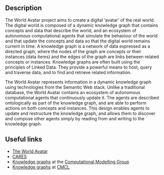 ## Description ##

The World Avatar project aims to create a digital ‘avatar’ of the real world. The digital world is composed of a dynamic knowledge graph that contains concepts and data that describe the world, and an ecosystem of autonomous computational agents that simulate the behaviour of the world and that update the concepts and data so that the digital world remains current in time. A knowledge graph is a network of data expressed as a directed graph, where the nodes of the graph are concepts or their instances (data items) and the edges of the graph are links between related concepts or instances. Knowledge graphs are often built using the principles of Linked Data. They provide a powerful means to host, query and traverse data, and to find and retrieve related information.

The World Avatar represents information in a dynamic knowledge graph using technologies from the Semantic Web stack. Unlike a traditional database, the World Avatar contains an ecosystem of autonomous computational agents that continuously update it. The agents are described ontologically as part of the knowledge graph, and are able to perform actions on both concepts and instances. This design enables agents to update and restructure the knowledge graph, and allows them to discover and compose other agents simply by reading from and writing to the knowledge graph.

## Useful links ##

* [The World Avatar](http://theworldavatar.com/)
* [CARES](https://www.cares.cam.ac.uk/)
* [Knowledge graphs](https://como.ceb.cam.ac.uk/research/cps/) at the [Computational Modelling Group](https://como.ceb.cam.ac.uk/)
* [Knowledge graphs](https://cmclinnovations.com/digitalisation/knowledge-graphs/) at [CMCL](https://cmclinnovations.com/)
